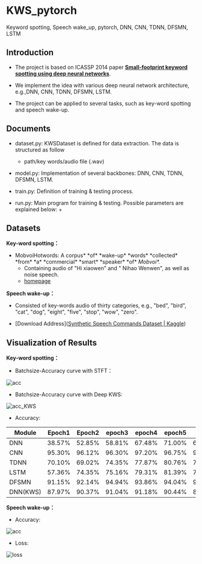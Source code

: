 # KWS_pytorch

Keyword spotting, Speech wake_up, pytorch, DNN, CNN, TDNN, DFSMN, LSTM 


## Introduction

+ The project is based on ICASSP 2014 paper [**Small-footprint keyword spotting using deep neural networks**](https://ieeexplore.ieee.org/abstract/document/6854370/).

+ We implement the idea with various deep neural network architecture, e.g.,DNN, CNN, TDNN, DFSMN, LSTM.

+ The project can be applied to several tasks, such as key-word spotting and speech wake-up.

## Documents

+ dataset.py: KWSDataset is defined for data extraction. The data is structured as follow
  + path/key words/audio file (.wav)

+ model.py: Implementation of several backbones: DNN, CNN, TDNN, DFSMN, LSTM.
+ train.py: Definition of training & testing process.
+ run.py: Main program for training & testing. Possible parameters are explained below:
  + 


## Datasets

**Key-word spotting：**

+ MobvoiHotwords: A corpus\* *of\* *wake-up\* *words\* *collected\* *from\* *a\* *commercial\* *smart\* *speaker\* *of\* *Mobvoi\*.*
  + Containing audio of "Hi xiaowen" and " Nihao Wenwen", as well as noise speech.
  + [homepage](https://link.ailemon.me/?target=http://openslr.magicdatatech.com/resources/87/mobvoi_hotword_dataset.tgz)

**Speech wake-up：**

+ Consisted of key-words audio of thirty categories, e.g., "bed", "bird", "cat", "dog", "eight", "five", "stop", "wow", "zero".

+ [Download Address]([Synthetic Speech Commands Dataset | Kaggle](https://www.kaggle.com/jbuchner/synthetic-speech-commands-dataset))


## Visualization of Results

**Key-word spotting：**

+ Batchsize-Accuracy curve with STFT：

![acc](https://user-images.githubusercontent.com/63407850/158172947-82f73d51-4949-414c-8110-0374e02501b2.png)


+ Batchsize-Accuracy curve with Deep KWS:

![acc_KWS](https://user-images.githubusercontent.com/63407850/158172962-eff34f16-26be-43e6-afa0-a908b8642cc2.png)


+ Accuracy: 

| Module   | Epoch1 | Epoch2 | epoch3 | epoch4 | epoch5 | text   |
| -------- | ------ | ------ | ------ | ------ | ------ | ------ |
| DNN      | 38.57% | 52.85% | 58.81% | 67.48% | 71.00% | 62.59% |
| CNN      | 95.30% | 96.12% | 96.30% | 97.20% | 96.75% | 95.17% |
| TDNN     | 70.10% | 69.02% | 74.35% | 77.87% | 80.76% | 76.50% |
| LSTM     | 57.36% | 74.35% | 75.16% | 79.31% | 81.39% | 78.75% |
| DFSMN    | 91.15% | 92.14% | 94.94% | 93.86% | 94.04% | 90.34% |
| DNN(KWS) | 87.97% | 90.37% | 91.04% | 91.18% | 90.44% | 89.67% |

**Speech wake-up：**

+ Accuracy:

![acc](https://user-images.githubusercontent.com/63407850/158172843-73ad9507-d7fe-4087-898a-4afbec1d3278.png)

+ Loss:

![loss](https://user-images.githubusercontent.com/63407850/158172839-e1a75c50-bfed-485c-9e69-d552d96e05f0.png)

